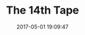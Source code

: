 ---
layout: post
title:  "The 14th Tape"
date:   2017-05-01 19:09:47
ahrefurl: https://chaibapat.wordpress.com/2017/05/01/the-14th-tape/
comments: true
categories: entertainment
---